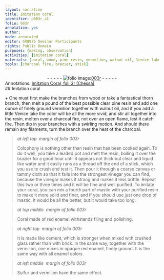 ```yaml
---
layout: narrative
title: Imitation coral
identifier: p003r_a1
folio: 003r
annotation: yes
author:
mode: annotated
editor: GR8975 Seminar Participants
rights: Public Domain
purposes: [making, observation]
activities: [imitation coral]
materials: [coral, wood, pine resin, vermilion, walnut oil, Venice lake, resin, branches, charcoal, Colophony, lead, water, coarse canvas, tammy cloth, vinegar, mastic, Coral, red enamel, cement, crushed glass, brick, opaque red enamel, enamel colors, Sulfur]
tools: [charcoal fire, brazier, stick]
---
```


 <div class="folio" align="center">- - - - - <a href="http://gallica.bnf.fr/ark:/12148/btv1b10500001g/f11.image" target="_blank"><img src="https://cu-mkp.github.io/GR8975-edition/assets/photo-icon.png" alt="folio image: " style="display:inline-block; margin-bottom:-3px;"/>003r</a> - - - - - </div> <div class="annotation" align="left">Annotations:
<a href="https://drive.google.com/open?id=0BwJi-u8sfkVDUWd6WXF6RzExYnc" target="_blank">Imitation Coral, fol. 3r (Chessa)</a>
 </div> 
## Imitation <span class="material">coral</span>

 
 <span class="activity"></span>  \+ One must first make the <span class="material_format">branches from <span class="material">wood</span></span> or take a <span class="material_format">fantastical <span class="plant">thorn</span> branch</span>, then melt a <span class="unit">pound</span> of the <span class="material_format">best possible clear <span class="material">pine resin</span></span> and add one <span class="unit">ounce</span> of <span class="material_format">finely ground <span class="material">vermilion</span></span> together with <span class="material">walnut oil</span>, and if you add a little <span class="material">Venice lake</span> the color will be all the more vivid, and stir all together into the <span class="material">resin</span>, molten over a <span class="tool">charcoal fire</span>, not over an open flame, lest it catch fire. Then dip in your <span class="material">branches</span> with a swirling motion. And should there remain any filaments, turn the branch over the heat of the <span class="material">charcoal</span>.
  
> *at left top  margin of folio 003r*
> 
> <span class="material">Colophony</span> is nothing other than <span class="material">resin</span> that has been cooked again. To do it well, you take a <span class="material_format"><span class="material">lead</span>ed pot</span> and melt the <span class="material">resin</span>, boiling it over the <span class="tool">brazier</span> for a good <span class="time">hour</span> until it appears not thick but clear and liquid like <span class="material">water</span> and it easily runs as a thread off the end of a <span class="tool">stick</span>, which you use to crush and test it. Then pour it through a <span class="material">coarse canvas</span> or <span class="material">tammy cloth</span> so that it falls into the <span class="material_format">strongest <span class="material">vinegar</span> you can find</span>, because the <span class="material">vinegar</span> makes it strong and makes it less brittle. Repeat this two or three times and it will be fine and well purified. To imitate your <span class="material">coral</span>, you can mix a <span class="unit">fourth part</span> of <span class="material">mastic</span> with your <span class="material_format">purified <span class="material">resin</span></span> to make it more solid and finer, and if you should use just one <span class="unit">drop</span> of <span class="material">mastic</span>, it would be all the better, but it would take too long.
 
> *at top middle  margin of folio 003r*
> 
> <span class="material">Coral</span> made of <span class="material">red enamel</span> withstands filing and polishing.
 
> *at right top  margin of folio 003r*
> 
> It is made like <span class="material">cement</span>, which is stronger when mixed with <span class="material">crushed glass</span> rather than with <span class="material">brick</span>. In the same way, together with the <span class="material">vermilion</span>, one mixes in <span class="material_format"><span class="material">opaque red enamel</span>, finely ground</span>. It is the same way with all <span class="material">enamel colors</span>. 
 
> *at left middle  margin of folio 003r*
> 
> <span class="material">Sulfur</span> and <span class="material">vermilion</span> have the same effect.
  